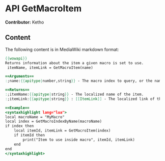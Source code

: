 # API GetMacroItem

**Contributor:** Ketho

## Content

The following content is in MediaWiki markdown format:

```mediawiki
{{wowapi}}
Returns information about the item a given macro is set to use.
 itemName, itemLink = GetMacroItem(name)

==Arguments==
:;name:{{apitype|number,string}} - The macro index to query, or the name of the macro to query.

==Returns==
:;itemName:{{apitype|string}} - The localized name of the item.
:;itemLink:{{apitype|string}} : [[ItemLink]] - The localized link of the item.

==Example==
<syntaxhighlight lang="lua">
local macroName = "MyMacro"
local index = GetMacroIndexByName(macroName)
if index then 
    local itemId, itemLink = GetMacroItem(index)
    if itemId then
        print("Item to use inside macro", itemId, itemLink)
    end
end
</syntaxhighlight>
```